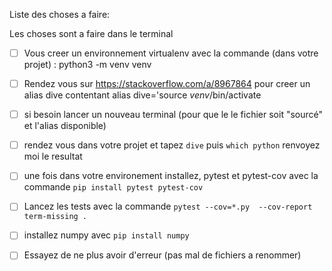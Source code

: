 Liste des choses a faire:

Les choses sont a faire dans le terminal

 - [ ] Vous creer un environnement virtualenv avec la commande (dans votre projet) : python3 -m venv venv
 - [ ] Rendez vous sur https://stackoverflow.com/a/8967864 pour creer un alias dive contentant
    alias dive='source  *venv*/bin/activate
 - [ ] si besoin lancer un nouveau terminal (pour que le le fichier soit  "sourcé" et l'alias disponible)
 - [ ] rendez vous dans votre projet et tapez `dive` puis `which python` renvoyez moi le resultat
 - [ ] une fois dans votre environement installez, pytest et pytest-cov avec la commande `pip install pytest pytest-cov`
 - [ ] Lancez les tests avec la commande `pytest --cov=*.py  --cov-report term-missing .`
 - [ ] installez numpy avec `pip install numpy`
 - [ ] Essayez de ne plus avoir d'erreur (pas mal de fichiers a renommer)



